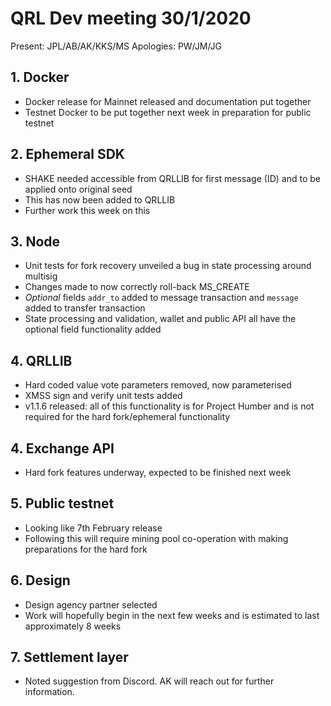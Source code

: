 # QRL Dev meeting 30/1/2020

Present: JPL/AB/AK/KKS/MS
Apologies: PW/JM/JG

## 1. Docker

- Docker release for Mainnet released and documentation put together
- Testnet Docker to be put together next week in preparation for public testnet

## 2. Ephemeral SDK

- SHAKE needed accessible from QRLLIB for first message (ID) and to be applied onto original seed
- This has now been added to QRLLIB
- Further work this week on this

## 3. Node

- Unit tests for fork recovery unveiled a bug in state processing around multisig
- Changes made to now correctly roll-back MS_CREATE
- _Optional_ fields `addr_to` added to message transaction and `message` added to transfer transaction
- State processing and validation, wallet and public API all have the optional field functionality added

## 4. QRLLIB

- Hard coded value vote parameters removed, now parameterised
- XMSS sign and verify unit tests added
- v1.1.6 released: all of this functionality is for Project Humber and is not required for the hard fork/ephemeral functionality

## 4. Exchange API

- Hard fork features underway, expected to be finished next week

## 5. Public testnet

- Looking like 7th February release
- Following this will require mining pool co-operation with making preparations for the hard fork

## 6. Design

- Design agency partner selected
- Work will hopefully begin in the next few weeks and is estimated to last approximately 8 weeks

## 7. Settlement layer

- Noted suggestion from Discord. AK will reach out for further information.
